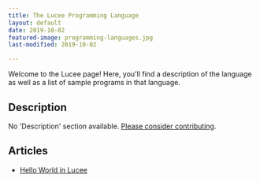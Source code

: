 ```yaml
---
title: The Lucee Programming Language
layout: default
date: 2019-10-02
featured-image: programming-languages.jpg
last-modified: 2019-10-02

---
```


Welcome to the Lucee page! Here, you'll find a description of the language as well as a list of sample programs in that language.

## Description

No 'Description' section available. [Please consider contributing](https://github.com/TheRenegadeCoder/sample-programs-website).

## Articles

- [Hello World in Lucee](https://sampleprograms.io/projects/hello-world/lucee)